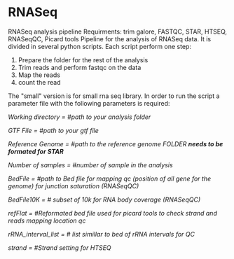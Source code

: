 # RNASeq
RNASeq analysis pipeline
Requirments: trim galore, FASTQC, STAR, HTSEQ, RNASeqQC, Picard tools
Pipeline for the analysis of RNASeq data. It is divided in several python scripts.
Each script perform one step:
1) Prepare the folder for the rest of the analysis
2) Trim reads and perform fastqc on the data 
3) Map the reads
4) count the read

The "small" version is for small rna seq library.
In order to run the script a parameter file with the following parameters is required:

*Working directory = #path to your analysis folder*

*GTF File = #path to your gtf file*

*Reference Genome = #path to the reference genome FOLDER **needs to be formated for STAR***

*Number of samples = #number of sample in the analysis*

*BedFile = #path to Bed file for mapping qc (position of all gene for the genome)  for junction saturation (RNASeqQC)*

*BedFile10K = # subset of 10k for RNA body coverage (RNASeqQC)*

*refFlat = #Reformated bed file used for picard tools to check strand and reads mapping location qc*

*rRNA_interval_list = # list simillar to bed of rRNA intervals for QC*

*strand = #Strand setting for HTSEQ*

